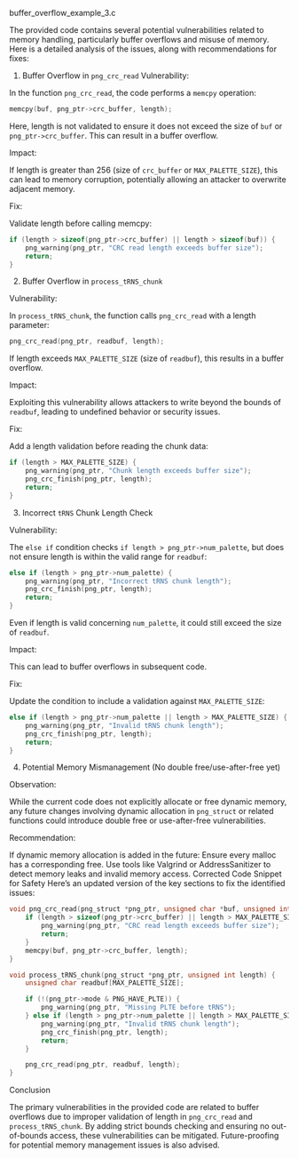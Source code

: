 buffer_overflow_example_3.c

The provided code contains several potential vulnerabilities related to memory handling, particularly buffer overflows and misuse of memory. Here is a detailed analysis of the issues, along with recommendations for fixes:

1. Buffer Overflow in `png_crc_read`
Vulnerability:

In the function `png_crc_read`, the code performs a `memcpy` operation:
```c
memcpy(buf, png_ptr->crc_buffer, length);
```
Here, length is not validated to ensure it does not exceed the size of `buf` or `png_ptr->crc_buffer`. This can result in a buffer overflow.

Impact:

If length is greater than 256 (size of `crc_buffer` or `MAX_PALETTE_SIZE`), this can lead to memory corruption, potentially allowing an attacker to overwrite adjacent memory.

Fix:

Validate length before calling memcpy:
```c
if (length > sizeof(png_ptr->crc_buffer) || length > sizeof(buf)) {
    png_warning(png_ptr, "CRC read length exceeds buffer size");
    return;
}
```
2. Buffer Overflow in `process_tRNS_chunk`

Vulnerability:

In `process_tRNS_chunk`, the function calls `png_crc_read` with a length parameter:
```c
png_crc_read(png_ptr, readbuf, length);
```
If length exceeds `MAX_PALETTE_SIZE` (size of `readbuf`), this results in a buffer overflow.

Impact:

Exploiting this vulnerability allows attackers to write beyond the bounds of `readbuf`, leading to undefined behavior or security issues.

Fix:

Add a length validation before reading the chunk data:
```c
if (length > MAX_PALETTE_SIZE) {
    png_warning(png_ptr, "Chunk length exceeds buffer size");
    png_crc_finish(png_ptr, length);
    return;
}
```

3. Incorrect `tRNS` Chunk Length Check

Vulnerability:

The `else if` condition checks `if length > png_ptr->num_palette`, but does not ensure length is within the valid range for `readbuf`:
```c
else if (length > png_ptr->num_palette) {
    png_warning(png_ptr, "Incorrect tRNS chunk length");
    png_crc_finish(png_ptr, length);
    return;
}
```
Even if length is valid concerning `num_palette`, it could still exceed the size of `readbuf`.

Impact:

This can lead to buffer overflows in subsequent code.

Fix:

Update the condition to include a validation against `MAX_PALETTE_SIZE`:
```c
else if (length > png_ptr->num_palette || length > MAX_PALETTE_SIZE) {
    png_warning(png_ptr, "Invalid tRNS chunk length");
    png_crc_finish(png_ptr, length);
    return;
}
```

4. Potential Memory Mismanagement (No double free/use-after-free yet)

Observation:

While the current code does not explicitly allocate or free dynamic memory, any future changes involving dynamic allocation in `png_struct` or related functions could introduce double free or use-after-free vulnerabilities.

Recommendation:

If dynamic memory allocation is added in the future:
Ensure every malloc has a corresponding free.
Use tools like Valgrind or AddressSanitizer to detect memory leaks and invalid memory access.
Corrected Code Snippet for Safety
Here’s an updated version of the key sections to fix the identified issues:

```c
void png_crc_read(png_struct *png_ptr, unsigned char *buf, unsigned int length) {
    if (length > sizeof(png_ptr->crc_buffer) || length > MAX_PALETTE_SIZE) {
        png_warning(png_ptr, "CRC read length exceeds buffer size");
        return;
    }
    memcpy(buf, png_ptr->crc_buffer, length);
}

void process_tRNS_chunk(png_struct *png_ptr, unsigned int length) {
    unsigned char readbuf[MAX_PALETTE_SIZE];

    if (!(png_ptr->mode & PNG_HAVE_PLTE)) {
        png_warning(png_ptr, "Missing PLTE before tRNS");
    } else if (length > png_ptr->num_palette || length > MAX_PALETTE_SIZE) {
        png_warning(png_ptr, "Invalid tRNS chunk length");
        png_crc_finish(png_ptr, length);
        return;
    }

    png_crc_read(png_ptr, readbuf, length);
}
```

Conclusion

The primary vulnerabilities in the provided code are related to buffer overflows due to improper validation of length in `png_crc_read` and `process_tRNS_chunk`. By adding strict bounds checking and ensuring no out-of-bounds access, these vulnerabilities can be mitigated. Future-proofing for potential memory management issues is also advised.
